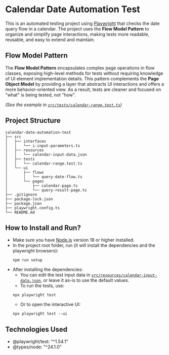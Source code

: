 # Calendar Date Automation Test

This is an automated testing project using [Playwright](https://playwright.dev/) that checks  the date query flow in a calendar. The project uses the **Flow Model Pattern** to organize and simplify page interactions, making tests more readable, reusable, and easy to extend and maintain.

## Flow Model Pattern

The **Flow Model Pattern** encapsulates complex page operations in flow classes, exposing high-level methods for tests without requiring knowledge of UI element implementation details. This pattern complements the **Page Object Model** by providing a layer that abstracts UI interactions and offers a more behavior-oriented view. As a result, tests are cleaner and focused on "what" is being tested, not "how".

*(See the example in [`src/tests/calendar-range.test.ts`](src/tests/calendar-range.test.ts))*

## Project Structure
```
calendar-date-automation-test
├── src
│   ├── interfaces
│   │   └── i-input-parameters.ts
│   ├── resources
│   │   └── calendar-input-data.json
│   ├── tests
│   │   └── calendar-range.test.ts
│   └── ui
│       ├── flows
│       │   └── query-date-flow.ts
│       └── pages
│           ├── calendar-page.ts
│           └── query-result-page.ts
├── .gitignore
├── package-lock.json
├── package.json
├── playwright.config.ts
└── README.md
```

## How to Install and Run?

- Make sure you have [Node.js](https://nodejs.org/en/download) version 18 or higher installed.
- In the project root folder, run (it will install the dependencies and the playwright browsers):
  ```
  npm run setup
  ```
- After installing the dependencies:
  - You can edit the test input data in [`src/resources/calendar-input-data.json`](src/resources/calendar-input-data.json), or leave it as-is to use the default values.
  - To run the tests, use:
  ```
  npx playwright test
  ```
  - Or to open the interactive UI:
  ```
  npx playwright test --ui
  ```

## Technologies Used

- @playwright/test: "^1.54.1"
- @types/node: "^24.1.0"